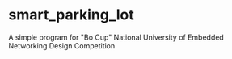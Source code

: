 # smart_parking_lot
A simple program for "Bo Cup" National University of Embedded Networking Design Competition
